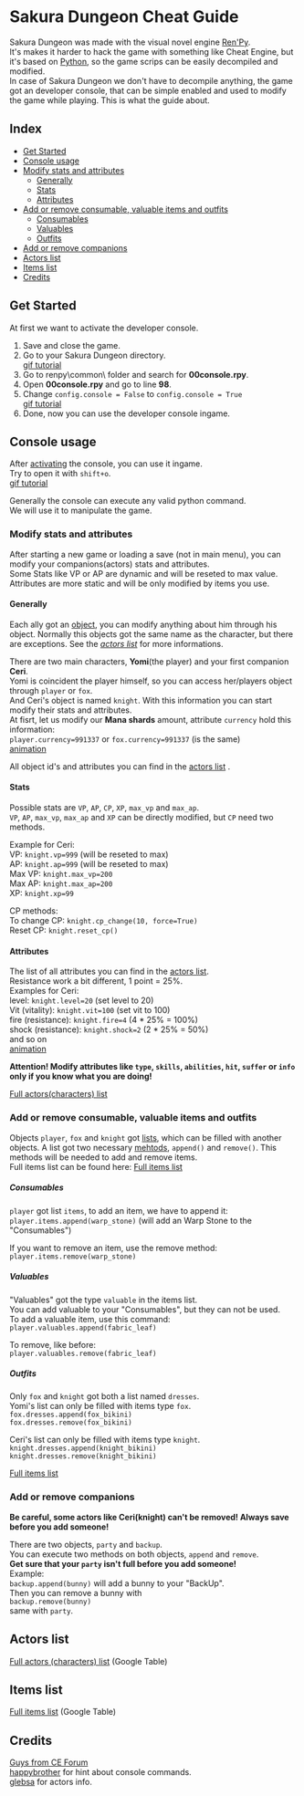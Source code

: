 # Sakura Dungeon Cheat Guide

Sakura Dungeon was made with the visual novel engine [Ren'Py](https://www.renpy.org/).  
It's makes it harder to hack the game with something like Cheat Engine, but it's based on [Python](https://www.python.org/), so the game scrips can be easily decompiled and modified.  
In case of Sakura Dungeon we don't have to decompile anything, the game got an developer console, that can be simple enabled and used to modify the game while playing. This is what the guide about.  
  

## Index
* [Get Started](#get-started)
* [Console usage](#console-usage)
 * [Modify stats and attributes](#modify-stats-and-attributes)
    * [Generally](#generally)
    * [Stats](#stats)
    * [Attributes](#attributes)
 * [Add or remove consumable, valuable items and outfits](#add-or-remove-consumable-valuable-items-and-outfits)  
    * [Consumables](#consumables)
    * [Valuables](#valuables)
    * [Outfits](#outfits)
 * [Add or remove companions](#add-or-remove-companions)
* [Actors list](#actors-list)
* [Items list](#items-list)
* [Credits](#credits)


## Get Started
At first we want to activate the developer console.  

1. Save and close the game.
2. Go to your Sakura Dungeon directory.  
[gif tutorial](http://i.imgur.com/zxrWI2B.gifv)  
3. Go to renpy\common\ folder and search for **00console.rpy**.
4. Open **00console.rpy** and go to line **98**.
5. Change `config.console = False` to `config.console = True`  
[gif tutorial](http://i.imgur.com/rrRn9ce.gifv)
6. Done, now you can use the developer console ingame.


## Console usage
After [activating](#get-started) the console, you can use it ingame.  
Try to open it with `shift+o`.  
[gif tutorial](http://i.imgur.com/qqlsKVO.gifv)

Generally the console can execute any valid python command.  
We will use it to manipulate the game.  

### Modify stats and attributes
After starting a new game or loading a save (not in main menu), you can modify your companions(actors) stats and attributes.  
Some Stats like VP or AP are dynamic and will be reseted to max value.  
Attributes are more static and will be only modified by items you use.
#### Generally
Each ally got an [object](https://en.wikipedia.org/wiki/Object_\(computer_science\)), you can modify anything about him through his object. Normally this objects got the same name as the character, but there are exceptions. See the *[actors list](#actors-list)* for more informations.  

There are two main characters, **Yomi**(the player) and your first companion **Ceri**.  
Yomi is coincident the player himself, so you can access her/players object through `player` or `fox`.  
And Ceri's object is named `knight`.
With this information you can start modify their stats and attributes.  
At fisrt, let us modify our **Mana shards** amount, attribute `currency` hold this information:    
`player.currency=991337` or `fox.currency=991337` (is the same)  
[animation](http://i.imgur.com/8Z42gsu.gifv)  

All object id's and attributes you can find in the [actors list](#actors-list) .

#### Stats
Possible stats are `VP`, `AP`, `CP`, `XP`, `max_vp` and `max_ap`.  
`VP`, `AP`, `max_vp`, `max_ap` and `XP` can be directly modified, but `CP` need two methods.  

Example for Ceri:   
VP: `knight.vp=999` (will be reseted to max)  
AP: `knight.ap=999`  (will be reseted to max)  
Max VP: `knight.max_vp=200`   
Max AP: `knight.max_ap=200`  
XP: `knight.xp=99`

CP methods:  
To change CP: `knight.cp_change(10, force=True)`  
Reset CP:   `knight.reset_cp()`  



#### Attributes
The list of all attributes you can find in the [actors list](#actors-list).  
Resistance work a bit different, 1 point = 25%.  
Examples for Ceri:  
level: `knight.level=20` (set level to 20)  
Vit (vitality): `knight.vit=100` (set vit to 100)  
fire (resistance): `knight.fire=4` (4 \* 25% = 100%)  
shock (resistance): `knight.shock=2` (2 \* 25% = 50%)  
and so on  
[animation](https://gfycat.com/BreakableBigArrowworm)

**Attention! Modify attributes like `type`, `skills`, `abilities`, `hit`, `suffer` or `info` only if you know what you are doing!**

[Full actors(characters) list](#actors-list)

### Add or remove consumable, valuable items and outfits
Objects `player`, `fox` and `knight` got [lists](https://en.wikipedia.org/wiki/Linked_list), which can be filled with another objects. A list got two necessary [mehtods](https://en.wikipedia.org/wiki/Method_\(computer_programming\)), `append()` and `remove()`.  This methods will be needed to add and remove items.  
Full items list can be found here: [Full items list](https://docs.google.com/spreadsheets/d/1ZtdCNY44I7SRhcCkU0ZzTvG5PptmZHj4Kfen7Lh2p8M)
##### Consumables
`player` got list `items`, to add an item, we have to append it:  
`player.items.append(warp_stone)` (will add an Warp Stone to the "Consumables")  

If you want to remove an item, use the remove method:  
`player.items.remove(warp_stone)`
##### Valuables
"Valuables" got the type `valuable` in the items list.  
You can add valuable to your "Consumables", but they can not be used.  
To add a valuable item, use this command:  
`player.valuables.append(fabric_leaf)`  

To remove, like before:  
`player.valuables.remove(fabric_leaf)`
##### Outfits
Only `fox` and `knight` got both a list named `dresses`.  
Yomi's list can only be filled with items type `fox`.  
`fox.dresses.append(fox_bikini)`  
`fox.dresses.remove(fox_bikini)`

Ceri's list can only be filled with items type `knight`.  
`knight.dresses.append(knight_bikini)`  
`knight.dresses.remove(knight_bikini)`

[Full items list](#items-list)

### Add or remove companions
**Be careful, some actors like Ceri(knight) can't be removed! Always save before you add someone!**  

There are two objects, `party` and `backup`.  
You can execute two methods on both objects, `append` and `remove`.  
**Get sure that your `party` isn't full before you add someone!**  
Example:  
`backup.append(bunny)` will add a bunny to your "BackUp".  
Then you can remove a bunny with  
`backup.remove(bunny)`  
same with `party`.

## Actors list
[Full actors (characters) list](https://docs.google.com/spreadsheets/d/12vLrKiqmfnh0nwrKD5HbC9Qk7lWj77fPff1_-cSj5Os) (Google Table)

## Items list
[Full items list](https://docs.google.com/spreadsheets/d/1ZtdCNY44I7SRhcCkU0ZzTvG5PptmZHj4Kfen7Lh2p8M) (Google Table)

## Credits
[Guys from CE Forum](http://forum.cheatengine.org/viewtopic.php?t=592226)  
[happybrother](http://forum.cheatengine.org/profile.php?mode=viewprofile&u=391862) for hint about console commands.  
[glebsa](http://forum.cheatengine.org/profile.php?mode=viewprofile&u=448688) for actors info.  
